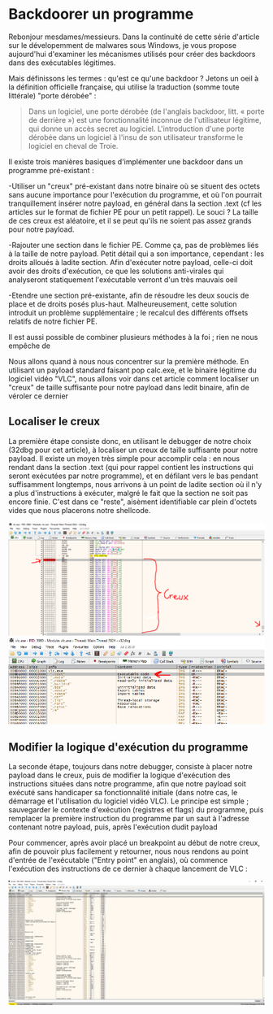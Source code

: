 # Backdoorer un programme

Rebonjour mesdames/messieurs. Dans la continuité de cette série d'article sur le dévelopemment de malwares sous Windows, je vous propose aujourd'hui d'examiner les mécanismes utilisés pour créer des backdoors dans des exécutables légitimes. 

Mais définissons les termes : qu'est ce qu'une backdoor ? Jetons un oeil à la définition officielle française, qui utilise la traduction (somme toute littérale) "porte dérobée" :

>Dans un logiciel, une porte dérobée (de l'anglais backdoor, litt. « porte de derrière ») est une fonctionnalité inconnue de l'utilisateur légitime, qui donne un accès secret au logiciel. L'introduction d'une porte dérobée dans un logiciel à l'insu de son utilisateur transforme le logiciel en cheval de Troie.

Il existe trois manières basiques d'implémenter une backdoor dans un programme pré-existant :

-Utiliser un "creux" pré-existant dans notre binaire où se situent des octets sans aucune importance pour l'exécution du programme, et où l'on pourrait tranquillement insérer notre payload, en général dans la section .text (cf les articles sur le format de fichier PE pour un petit rappel). Le souci ? La taille de ces creux est aléatoire, et il se peut qu'ils ne soient pas assez grands pour notre payload.

-Rajouter une section dans le fichier PE. Comme ça, pas de problèmes liés à la taille de notre payload. Petit détail qui a son importance, cependant : les droits alloués à ladite section. Afin d'exécuter notre payload, celle-ci doit avoir des droits d'exécution, ce que les solutions anti-virales qui analyseront statiquement l'exécutable verront d'un très mauvais oeil

-Etendre une section pré-existante, afin de résoudre les deux soucis de place et de droits posés plus-haut. Malheureusement, cette solution introduit un problème supplémentaire ; le recalcul des différents offsets relatifs de notre fichier PE.

Il est aussi possible de combiner plusieurs méthodes à la foi ; rien ne nous empêche de 

Nous allons quand à nous nous concentrer sur la première méthode. En utilisant un payload standard faisant pop calc.exe, et le binaire légitime du logiciel vidéo "VLC", nous allons voir dans cet article comment localiser un "creux" de taille suffisante pour notre payload dans ledit binaire, afin de véroler ce dernier


## Localiser le creux

La première étape consiste donc, en utilisant le debugger de notre choix (32dbg pour cet article), à localiser un creux de taille suffisante pour notre payload. Il existe un moyen très simple pour accomplir cela : en nous rendant dans la section .text (qui pour rappel contient les instructions qui seront exécutées par notre programme), et en défilant vers le bas pendant suffisamment longtemps, nous arrivons à un point de ladite section où il n'y a plus d'instructions à exécuter, malgré le fait que la section ne soit pas encore finie. C'est dans ce "reste", aisèment identifiable car plein d'octets vides que nous placerons notre shellcode.

![VLC creux](../docs/assets/images/maldev4_creux.png)
![Section .text](../docs/assets/images/maldev4_textsection.png)



## Modifier la logique d'exécution du programme

La seconde étape, toujours dans notre debugger, consiste à placer notre payload dans le creux, puis de modifier la logique d'exécution des instructions situées dans notre programme, afin que notre payload soit exécuté sans handicaper sa fonctionnalité initiale (dans notre cas, le démarrage et l'utilisation du logiciel vidéo VLC). Le principe est simple ; sauvegarder le contexte d'exécution (registres et flags) du programme, puis remplacer la première instruction du programme par un saut à l'adresse contenant notre payload, puis, après l'exécution dudit payload

Pour commencer, après avoir placé un breakpoint au début de notre creux, afin de pouvoir plus facilement y retourner, nous nous rendons au point d'entrée de l'exécutable ("Entry point" en anglais), où commence l'exécution des instructions de ce dernier à chaque lancement de VLC :

![VLC entry point](../docs/assets/images/maldev4_entrypoint.gif)